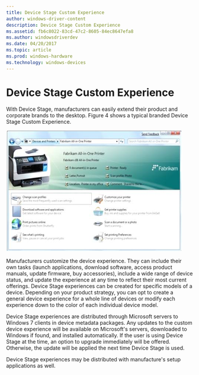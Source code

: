 ```yaml
---
title: Device Stage Custom Experience
author: windows-driver-content
description: Device Stage Custom Experience
ms.assetid: fb6c8022-83cd-47c2-8605-84ec8647efa8
ms.author: windowsdriverdev
ms.date: 04/20/2017
ms.topic: article
ms.prod: windows-hardware
ms.technology: windows-devices
---
```


# Device Stage Custom Experience


With Device Stage, manufacturers can easily extend their product and corporate brands to the desktop. Figure 4 shows a typical branded Device Stage Custom Experience.

![figure 4: branded device stage custom experience](images/devicestage005.jpg)

Manufacturers customize the device experience. They can include their own tasks (launch applications, download software, access product manuals, update firmware, buy accessories), include a wide range of device status, and update the experience at any time to reflect their most current offerings. Device Stage experiences can be created for specific models of a device. Depending on your product strategy, you can opt to create a general device experience for a whole line of devices or modify each experience down to the color of each individual device model.

Device Stage experiences are distributed through Microsoft servers to Windows 7 clients in device metadata packages. Any updates to the custom device experience will be available on Microsoft's servers, downloaded to Windows if found, and installed automatically. If the user is using Device Stage at the time, an option to upgrade immediately will be offered. Otherwise, the update will be applied the next time Device Stage is used.

Device Stage experiences may be distributed with manufacture's setup applications as well.

 

 




